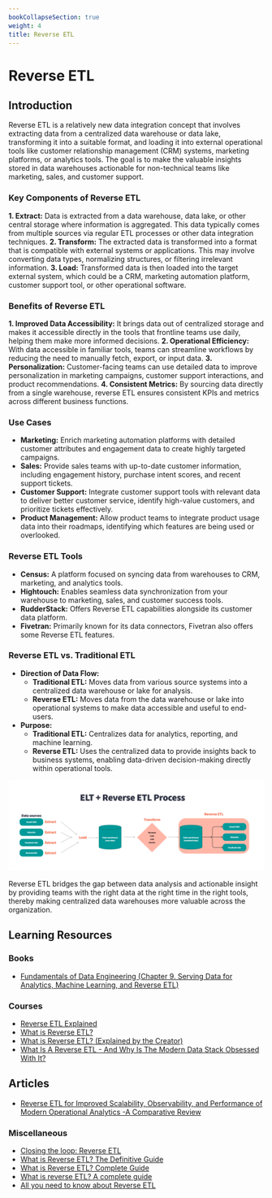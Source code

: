 ```yaml
---
bookCollapseSection: true
weight: 4
title: Reverse ETL
---
```


# Reverse ETL

## Introduction
Reverse ETL is a relatively new data integration concept that involves extracting data from a centralized data warehouse or data lake, transforming it into a suitable format, and loading it into external operational tools like customer relationship management (CRM) systems, marketing platforms, or analytics tools. The goal is to make the valuable insights stored in data warehouses actionable for non-technical teams like marketing, sales, and customer support.

### Key Components of Reverse ETL
**1. Extract:** Data is extracted from a data warehouse, data lake, or other central storage where information is aggregated. This data typically comes from multiple sources via regular ETL processes or other data integration techniques.
**2. Transform:** The extracted data is transformed into a format that is compatible with external systems or applications. This may involve converting data types, normalizing structures, or filtering irrelevant information.
**3. Load:** Transformed data is then loaded into the target external system, which could be a CRM, marketing automation platform, customer support tool, or other operational software.

### Benefits of Reverse ETL
**1. Improved Data Accessibility:** It brings data out of centralized storage and makes it accessible directly in the tools that frontline teams use daily, helping them make more informed decisions.
**2. Operational Efficiency:** With data accessible in familiar tools, teams can streamline workflows by reducing the need to manually fetch, export, or input data.
**3. Personalization:** Customer-facing teams can use detailed data to improve personalization in marketing campaigns, customer support interactions, and product recommendations.
**4. Consistent Metrics:** By sourcing data directly from a single warehouse, reverse ETL ensures consistent KPIs and metrics across different business functions.

### Use Cases
- **Marketing:** Enrich marketing automation platforms with detailed customer attributes and engagement data to create highly targeted campaigns.
- **Sales:** Provide sales teams with up-to-date customer information, including engagement history, purchase intent scores, and recent support tickets.
- **Customer Support:** Integrate customer support tools with relevant data to deliver better customer service, identify high-value customers, and prioritize tickets effectively.
- **Product Management:** Allow product teams to integrate product usage data into their roadmaps, identifying which features are being used or overlooked.

### Reverse ETL Tools
- **Census:** A platform focused on syncing data from warehouses to CRM, marketing, and analytics tools.
- **Hightouch:** Enables seamless data synchronization from your warehouse to marketing, sales, and customer success tools.
- **RudderStack:** Offers Reverse ETL capabilities alongside its customer data platform.
- **Fivetran:** Primarily known for its data connectors, Fivetran also offers some Reverse ETL features.

### Reverse ETL vs. Traditional ETL
- **Direction of Data Flow:**
    - **Traditional ETL:** Moves data from various source systems into a centralized data warehouse or lake for analysis.
    - **Reverse ETL:** Moves data from the data warehouse or lake into operational systems to make data accessible and useful to end-users.
- **Purpose:**
    - **Traditional ETL:** Centralizes data for analytics, reporting, and machine learning.
    - **Reverse ETL:** Uses the centralized data to provide insights back to business systems, enabling data-driven decision-making directly within operational tools.

![Reverse ETL](reverse-etl.png)

Reverse ETL bridges the gap between data analysis and actionable insight by providing teams with the right data at the right time in the right tools, thereby making centralized data warehouses more valuable across the organization.


## Learning Resources

### Books
- [Fundamentals of Data Engineering (Chapter 9. Serving Data for Analytics, Machine Learning, and Reverse ETL)](https://www.oreilly.com/library/view/fundamentals-of-data/9781098108298/)


### Courses
- [Reverse ETL Explained](https://www.youtube.com/watch?v=RaSgOFVRb04)
- [What is Reverse ETL?](https://www.youtube.com/watch?v=DRAGfc5or2Y)
- [What is Reverse ETL? (Explained by the Creator)](https://www.youtube.com/watch?v=G_aq03cSa8Y)
- [What Is A Reverse ETL - And Why Is The Modern Data Stack Obsessed With It?](https://www.youtube.com/watch?v=pkoSi8DjTl4)


## Articles
- [Reverse ETL for Improved Scalability, Observability, and Performance of Modern Operational Analytics -A Comparative Review](https://www.researchgate.net/publication/368816467_Reverse_ETL_for_Improved_Scalability_Observability_and_Performance_of_Modern_Operational_Analytics_-A_Comparative_Review)

### Miscellaneous
- [Closing the loop: Reverse ETL](https://www.talend.com/resources/reverse-etl/#:~:text=A%20reverse%20ETL%20tool%20extracts,modeling%20in%20their%20preferred%20applications.)
- [What is Reverse ETL? The Definitive Guide](https://hightouch.com/blog/reverse-etl)
- [What is Reverse ETL? Complete Guide](https://rivery.io/blog/what-is-reverse-etl-guide-for-data-teams/)
- [What is reverse ETL? A complete guide](https://segment.com/blog/reverse-etl/)
- [All you need to know about Reverse ETL](https://www.dinmo.com/reverse-etl/)